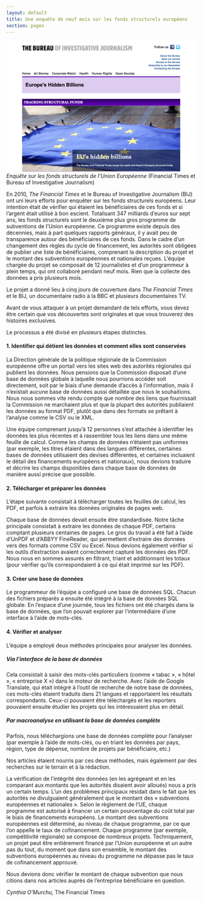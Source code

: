 ```yaml
---
layout: default
title: Une enquête de neuf mois sur les fonds structurels européens
section: pages
---
```


<div id="FIG032" class="imageblock">
<div class="content">
<img alt="Enquête sur les fonds structurels européens" src="../figs/incoming/03-OO-01.png"></div>
<div class="title"><em>Enquête sur les fonds structurels de l'Union Européenne</em> (Financial Times et Bureau of Investigative Journalism)</div>
</div>

En 2010, _The Financial Times_ et le Bureau of Investigative Journalism (BIJ) ont uni leurs efforts pour enquêter sur les fonds structurels européens. Leur intention était de vérifier qui étaient les bénéficiaires de ces fonds et si l’argent était utilisé à bon escient. Totalisant 347 milliards d’euros sur sept ans, les fonds structurels sont le deuxième plus gros programme de subventions de l’Union européenne. Ce programme existe depuis des décennies, mais à part quelques rapports généraux, il y avait peu de transparence autour des bénéficiaires de ces fonds. Dans le cadre d’un changement des règles du cycle de financement, les autorités sont obligées de publier une liste de bénéficiaires, comprenant la description du projet et le montant des subventions européennes et nationales reçues. L’équipe chargée du projet se composait de 12 journalistes et d’un programmeur à plein temps, qui ont collaboré pendant neuf mois. Rien que la collecte des données a pris plusieurs mois.

Le projet a donné lieu à cinq jours de couverture dans _The Financial Times_ et le BIJ, un documentaire radio à la BBC et plusieurs documentaires TV.

Avant de vous attaquer à un projet demandant de tels efforts, vous devez être certain que vos découvertes sont originales et que vous trouverez des histoires exclusives.

Le processus a été divisé en plusieurs étapes distinctes.

#### 1. Identifier qui détient les données et comment elles sont conservées

La Direction générale de la politique régionale de la Commission européenne offre un portail vers les sites web des autorités régionales qui publient les données. Nous pensions que la Commission disposait d’une base de données globale à laquelle nous pourrions accéder soit directement, soit par le biais d’une demande d’accès à l’information, mais il n’existait aucune base de données aussi détaillée que nous le souhaitions. Nous nous sommes vite rendu compte que nombre des liens que fournissait la Commission ne marchaient plus et que la plupart des autorités publiaient les données au format PDF, plutôt que dans des formats se prêtant à l’analyse comme le CSV ou le XML.

Une équipe comprenant jusqu’à 12 personnes s’est attachée à identifier les données les plus récentes et à rassembler tous les liens dans une même feuille de calcul. Comme les champs de données n’étaient pas uniformes (par exemple, les titres étaient dans des langues différentes, certaines bases de données utilisaient des devises différentes, et certaines incluaient le détail des financements européens et nationaux), nous devions traduire et décrire les champs disponibles dans chaque base de données de manière aussi précise que possible.

#### 2. Télécharger et préparer les données

L’étape suivante consistait à télécharger toutes les feuilles de calcul, les PDF, et parfois à extraire les données originales de pages web.

Chaque base de données devait ensuite être standardisée. Notre tâche principale consistait à extraire les données de chaque PDF, certains comptant plusieurs centaines de pages. Le gros du travail a été fait à l’aide d’UnPDF et d’ABBYY FineReader, qui permettent d’extraire des données vers des formats comme CSV ou Excel. Nous devions également vérifier si les outils d’extraction avaient correctement capturé les données des PDF. Nous nous en sommes assurés en filtrant, triant et additionnant les totaux (pour vérifier qu’ils correspondaient à ce qui était imprimé sur les PDF).

#### 3. Créer une base de données

Le programmeur de l’équipe a configuré une base de données SQL. Chacun des fichiers préparés a ensuite été intégré à la base de données SQL globale. En l’espace d’une journée, tous les fichiers ont été chargés dans la base de données, que l’on pouvait explorer par l’intermédiaire d’une interface à l’aide de mots-clés.

#### 4. Vérifier et analyser

L’équipe a employé deux méthodes principales pour analyser les données.

##### Via l’interface de la base de données

Cela consistait à saisir des mots-clés particuliers (comme « tabac », « hôtel », « entreprise X ») dans le moteur de recherche. Avec l’aide de Google Translate, qui était intégré à l’outil de recherche de notre base de données, ces mots-clés étaient traduits dans 21 langues et rapportaient les résultats correspondants. Ceux-ci pouvaient être téléchargés et les reporters pouvaient ensuite étudier les projets qui les intéressaient plus en détail.

##### Par macroanalyse en utilisant la base de données complète

Parfois, nous téléchargions une base de données complète pour l’analyser (par exemple à l’aide de mots-clés, ou en triant les données par pays, région, type de dépense, nombre de projets par bénéficiaire, etc.)

Nos articles étaient nourris par ces deux méthodes, mais également par des recherches sur le terrain et à la rédaction.

La vérification de l’intégrité des données (en les agrégeant et en les comparant aux montants que les autorités disaient avoir alloués) nous a pris un certain temps. L’un des problèmes principaux résidait dans le fait que les autorités ne divulguaient généralement que le montant des « subventions européennes et nationales ». Selon le règlement de l’UE, chaque programme est autorisé à financer un certain pourcentage du coût total par le biais de financements européens. Le montant des subventions européennes est déterminé, au niveau de chaque programme, par ce que l’on appelle le taux de cofinancement. Chaque programme (par exemple, compétitivité régionale) se compose de nombreux projets. Techniquement, un projet peut être entièrement financé par l’Union européenne et un autre pas du tout, du moment que dans son ensemble, le montant des subventions européennes au niveau du programme ne dépasse pas le taux de cofinancement approuvé.

Nous devions donc vérifier le montant de chaque subvention que nous citions dans nos articles auprès de l’entreprise bénéficiaire en question.

_Cynthia O’Murchu,_ The Financial Times